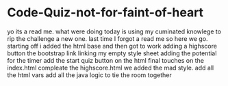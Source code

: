 # Code-Quiz-not-for-faint-of-heart
yo its a read me. what were doing today is using my cuminated knowlege to rip the challenge a new one. last time I forgot a read me so here we go.
starting off i added the html base and then got to work adding a highscore button the bootstrap link linking my empty style sheet adding the potential for the timer 
add the start quiz button on the html
final touches on the index.html
compleate the highscore.html
we added the mad style. 
add all the html vars
add all the java logic to tie the room together 